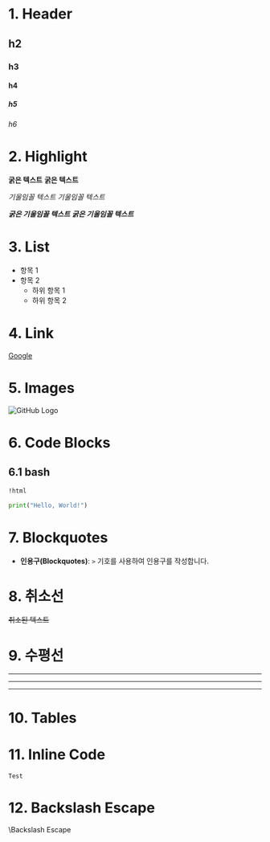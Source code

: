 # 1. Header
## h2
### h3
#### h4
##### h5
###### h6

# 2. Highlight
**굵은 텍스트**
__굵은 텍스트__

*기울임꼴 텍스트*
_기울임꼴 텍스트_

***굵은 기울임꼴 텍스트***
___굵은 기울임꼴 텍스트___

# 3. List
- 항목 1
- 항목 2
  - 하위 항목 1
  - 하위 항목 2

# 4. Link
[Google](https://www.google.com)

# 5. Images
![GitHub Logo](/images/logo.png)

# 6. Code Blocks
## 6.1 bash
```html
!html
```

```python
print("Hello, World!")
```

# 7. Blockquotes
- **인용구(Blockquotes)**: `>` 기호를 사용하여 인용구를 작성합니다.

# 8. 취소선
~~취소된 텍스트~~

# 9. 수평선

--- 
*** 
___

# 10. Tables


# 11. Inline Code
`Test`

# 12. Backslash Escape
\Backslash Escape

